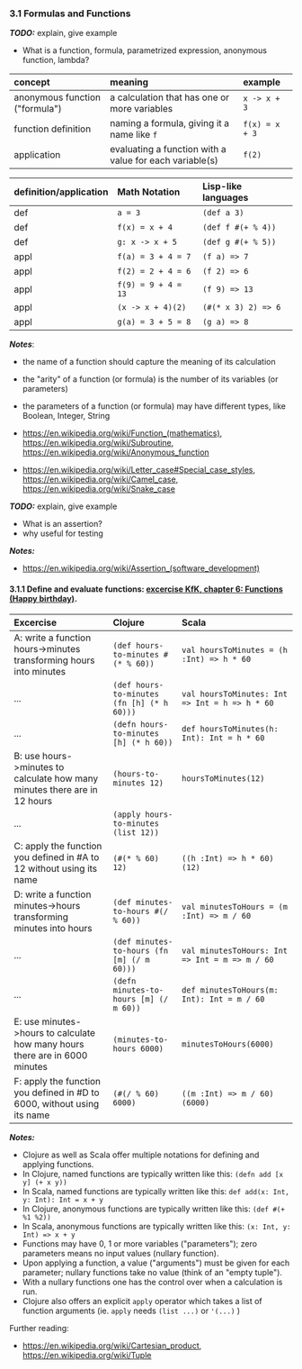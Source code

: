 ### 3.1 Formulas and Functions

___TODO:___ explain, give example

* What is a function, formula, parametrized expression, anonymous function, lambda?

concept | meaning | example
:---|:---|:---
anonymous function ("formula") | a calculation that has one or more variables | `x -> x + 3`
function definition | naming a formula, giving it a name like `f` | `f(x) = x + 3`
application | evaluating a function with a value for each variable(s) | `f(2)`

definition/application  |  Math Notation |  Lisp-like languages
:----|:----|:----
def  | `a = 3`               | `(def a 3)`
def  | `f(x) = x + 4`        | `(def f #(+ % 4))`
def  | `g: x -> x + 5`       | `(def g #(+ % 5))`
appl | `f(a) = 3 + 4 = 7`    | `(f a) => 7`
appl | `f(2) = 2 + 4 = 6`    | `(f 2) => 6`
appl | `f(9) = 9 + 4 = 13`   | `(f 9) => 13`
appl | `(x -> x + 4)(2)`     | `(#(* x 3) 2) => 6`
appl | `g(a) = 3 + 5 = 8`    | `(g a) => 8`

___Notes___:

* the name of a function should capture the meaning of its calculation
* the "arity" of a function (or formula) is the number of its variables (or parameters)
* the parameters of a function (or formula) may have different types, like Boolean, Integer, String
* <https://en.wikipedia.org/wiki/Function_(mathematics)>,
  <https://en.wikipedia.org/wiki/Subroutine>,
  <https://en.wikipedia.org/wiki/Anonymous_function>

* <https://en.wikipedia.org/wiki/Letter_case#Special_case_styles>, <https://en.wikipedia.org/wiki/Camel_case>, <https://en.wikipedia.org/wiki/Snake_case>

___TODO:___ explain, give example

* What is an assertion?
* why useful for testing

___Notes:___

* <https://en.wikipedia.org/wiki/Assertion_(software_development)>

####  3.1.1 Define and evaluate functions: [excercise KfK, chapter 6: Functions (Happy birthday)](http://kids.klipse.tech/clojure/2016/06/18/programming-kids-6.html).

Excercise | Clojure | Scala
:-------|:------|:------
A: write a function hours->minutes transforming hours into minutes | `(def hours-to-minutes #(* % 60))` | `val hoursToMinutes = (h :Int) => h * 60`
... | `(def hours-to-minutes (fn [h] (* h 60)))` | `val hoursToMinutes: Int => Int = h => h * 60`
... | `(defn hours-to-minutes [h] (* h 60))` | `def hoursToMinutes(h: Int): Int = h * 60`
B: use hours->minutes to calculate how many minutes there are in 12 hours | `(hours-to-minutes 12)` | `hoursToMinutes(12)`
... | `(apply hours-to-minutes (list 12))` |
C: apply the function you defined in #A to 12 without using its name | `(#(* % 60) 12)` | `((h :Int) => h * 60)(12)`
D: write a function minutes->hours transforming minutes into hours | `(def minutes-to-hours #(/ % 60))` | `val minutesToHours = (m :Int) => m / 60`
... | `(def minutes-to-hours (fn [m] (/ m 60)))` | `val minutesToHours: Int => Int = m => m / 60`
... | `(defn minutes-to-hours [m] (/ m 60))` | `def minutesToHours(m: Int): Int = m / 60`
E: use minutes->hours to calculate how many hours there are in 6000 minutes | `(minutes-to-hours 6000)` | `minutesToHours(6000)`
F: apply the function you defined in #D to 6000, without using its name | `(#(/ % 60) 6000)` | `((m :Int) => m / 60)(6000)`

___Notes:___

* Clojure as well as Scala offer multiple notations for defining and applying functions.
* In Clojure, named functions are typically  written like this: `(defn add [x y] (+ x y))`
* In Scala, named functions are typically  written like this: `def add(x: Int, y: Int): Int = x + y`
* In Clojure, anonymous functions are typically  written like this: `(def #(+ %1 %2))`
* In Scala, anonymous functions are typically  written like this: `(x: Int, y: Int) => x + y`
* Functions may have 0, 1 or more variables ("parameters"); zero parameters means no input values (nullary function).
* Upon applying a function, a value ("arguments") must be given for each parameter; nullary functions take no value (think of an "empty tuple").
* With a nullary functions one has the control over when a calculation is run.
* Clojure also offers an explicit `apply` operator which takes a list of function arguments (ie. `apply` needs `(list ...)` or ` '(...) ` )

Further reading:
* <https://en.wikipedia.org/wiki/Cartesian_product>, <https://en.wikipedia.org/wiki/Tuple>
